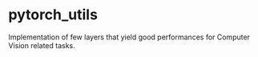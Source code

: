 # pytorch_utils
Implementation of few layers that yield good performances for Computer Vision related tasks.

